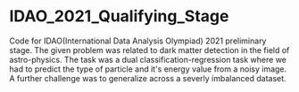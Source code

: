 # IDAO_2021_Qualifying_Stage
Code for IDAO(International Data Analysis Olympiad) 2021 preliminary stage. The given problem was related to dark matter detection in the field of astro-physics.
The task was a dual classification-regression task where we had to predict the type of particle and it's energy value from a noisy image. A further challenge was to
generalize across a severly imbalanced dataset.
